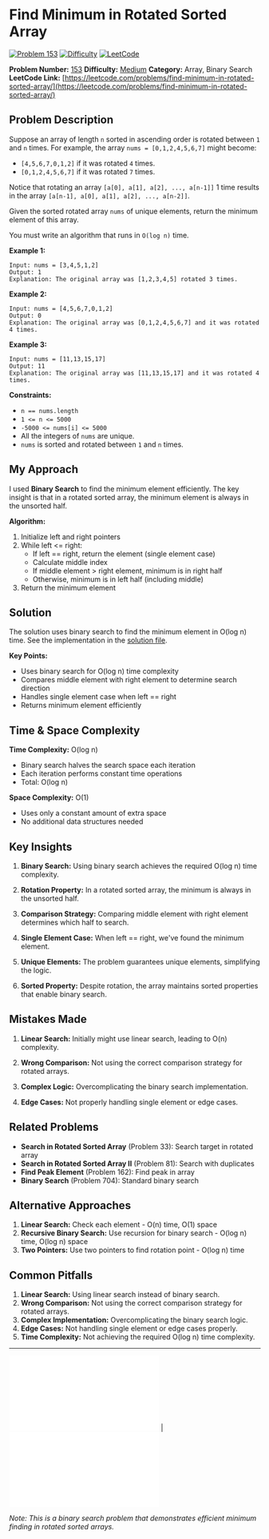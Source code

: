 # Find Minimum in Rotated Sorted Array

[![Problem 153](https://img.shields.io/badge/Problem-153-blue?style=for-the-badge&logo=leetcode)](https://leetcode.com/problems/find-minimum-in-rotated-sorted-array/)
[![Difficulty](https://img.shields.io/badge/Difficulty-Medium-orange?style=for-the-badge)](https://leetcode.com/problemset/?difficulty=MEDIUM)
[![LeetCode](https://img.shields.io/badge/LeetCode-View%20Problem-orange?style=for-the-badge&logo=leetcode)](https://leetcode.com/problems/find-minimum-in-rotated-sorted-array/)

**Problem Number:** [153](https://leetcode.com/problems/find-minimum-in-rotated-sorted-array/)
**Difficulty:** [Medium](https://leetcode.com/problemset/?difficulty=MEDIUM)
**Category:** Array, Binary Search
**LeetCode Link:** [https://leetcode.com/problems/find-minimum-in-rotated-sorted-array/](https://leetcode.com/problems/find-minimum-in-rotated-sorted-array/)

## Problem Description

Suppose an array of length `n` sorted in ascending order is rotated between `1` and `n` times. For example, the array `nums = [0,1,2,4,5,6,7]` might become:

- `[4,5,6,7,0,1,2]` if it was rotated `4` times.
- `[0,1,2,4,5,6,7]` if it was rotated `7` times.

Notice that rotating an array `[a[0], a[1], a[2], ..., a[n-1]]` 1 time results in the array `[a[n-1], a[0], a[1], a[2], ..., a[n-2]]`.

Given the sorted rotated array `nums` of unique elements, return the minimum element of this array.

You must write an algorithm that runs in `O(log n)` time.

**Example 1:**
```
Input: nums = [3,4,5,1,2]
Output: 1
Explanation: The original array was [1,2,3,4,5] rotated 3 times.
```

**Example 2:**
```
Input: nums = [4,5,6,7,0,1,2]
Output: 0
Explanation: The original array was [0,1,2,4,5,6,7] and it was rotated 4 times.
```

**Example 3:**
```
Input: nums = [11,13,15,17]
Output: 11
Explanation: The original array was [11,13,15,17] and it was rotated 4 times.
```

**Constraints:**
- `n == nums.length`
- `1 <= n <= 5000`
- `-5000 <= nums[i] <= 5000`
- All the integers of `nums` are unique.
- `nums` is sorted and rotated between `1` and `n` times.

## My Approach

I used **Binary Search** to find the minimum element efficiently. The key insight is that in a rotated sorted array, the minimum element is always in the unsorted half.

**Algorithm:**
1. Initialize left and right pointers
2. While left <= right:
   - If left == right, return the element (single element case)
   - Calculate middle index
   - If middle element > right element, minimum is in right half
   - Otherwise, minimum is in left half (including middle)
3. Return the minimum element

## Solution

The solution uses binary search to find the minimum element in O(log n) time. See the implementation in the [solution file](../exercises/153.find-minimum-in-rotated-sorted-array.py).

**Key Points:**
- Uses binary search for O(log n) time complexity
- Compares middle element with right element to determine search direction
- Handles single element case when left == right
- Returns minimum element efficiently

## Time & Space Complexity

**Time Complexity:** O(log n)
- Binary search halves the search space each iteration
- Each iteration performs constant time operations
- Total: O(log n)

**Space Complexity:** O(1)
- Uses only a constant amount of extra space
- No additional data structures needed

## Key Insights

1. **Binary Search:** Using binary search achieves the required O(log n) time complexity.

2. **Rotation Property:** In a rotated sorted array, the minimum is always in the unsorted half.

3. **Comparison Strategy:** Comparing middle element with right element determines which half to search.

4. **Single Element Case:** When left == right, we've found the minimum element.

5. **Unique Elements:** The problem guarantees unique elements, simplifying the logic.

6. **Sorted Property:** Despite rotation, the array maintains sorted properties that enable binary search.

## Mistakes Made

1. **Linear Search:** Initially might use linear search, leading to O(n) complexity.

2. **Wrong Comparison:** Not using the correct comparison strategy for rotated arrays.

3. **Complex Logic:** Overcomplicating the binary search implementation.

4. **Edge Cases:** Not properly handling single element or edge cases.

## Related Problems

- **Search in Rotated Sorted Array** (Problem 33): Search target in rotated array
- **Search in Rotated Sorted Array II** (Problem 81): Search with duplicates
- **Find Peak Element** (Problem 162): Find peak in array
- **Binary Search** (Problem 704): Standard binary search

## Alternative Approaches

1. **Linear Search:** Check each element - O(n) time, O(1) space
2. **Recursive Binary Search:** Use recursion for binary search - O(log n) time, O(log n) space
3. **Two Pointers:** Use two pointers to find rotation point - O(log n) time

## Common Pitfalls

1. **Linear Search:** Using linear search instead of binary search.
2. **Wrong Comparison:** Not using the correct comparison strategy for rotated arrays.
3. **Complex Implementation:** Overcomplicating the binary search logic.
4. **Edge Cases:** Not handling single element or edge cases properly.
5. **Time Complexity:** Not achieving the required O(log n) time complexity.

---

[![Back to Index](../../README.md#-problem-index)](../../README.md#-problem-index) | [![View Solution](../exercises/153.find-minimum-in-rotated-sorted-array.py)](../exercises/153.find-minimum-in-rotated-sorted-array.py)

*Note: This is a binary search problem that demonstrates efficient minimum finding in rotated sorted arrays.*
